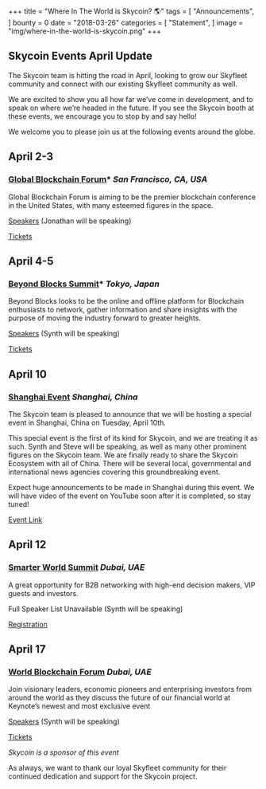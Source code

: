 +++
title = "Where In The World is Skycoin? 🌎"
tags = [ "Announcements", ]
bounty = 0
date = "2018-03-26"
categories = [ "Statement", ]
image = "img/where-in-the-world-is-skycoin.png"
+++

## **Skycoin Events April Update**

The Skycoin team is hitting the road in April, looking to grow our Skyfleet community and connect with our existing Skyfleet community as well.

We are excited to show you all how far we’ve come in development, and to speak on where we’re headed in the future. If you see the Skycoin booth at these events, we encourage you to stop by and say hello!

We welcome you to please join us at the following events around the globe.

## **April 2-3**

### [Global Blockchain Forum](https://www.gbforum.co/)* *San Francisco, CA, USA*

Global Blockchain Forum is aiming to be the premier blockchain conference in the United States, with many esteemed figures in the space.

[Speakers](https://www.gbforum.co/#speakers) (Jonathan will be speaking)

[Tickets](https://www.eventbrite.com/e/global-blockchain-forum-tickets-43409321449)

## **April 4-5**

### [Beyond Blocks Summit](https://beyondblocks.com/)* *Tokyo, Japan*

Beyond Blocks looks to be the online and offline platform for Blockchain enthusiasts to network, gather information and share insights with the purpose of moving the industry forward to greater heights.

[Speakers](https://medium.com/beyond-blocks/introducing-the-speakers-more-to-come-30027fb2e73a) (Synth will be speaking)

[Tickets](https://www.eventbrite.co.uk/e/beyond-blocks-summit-tokyo-tickets-41815694869)

## **April 10**

### [Shanghai Event](https://www.skycoin.net/blog/statement/shanghai-event-announcement/) *Shanghai, China*

The Skycoin team is pleased to announce that we will be hosting a special event in Shanghai, China on Tuesday, April 10th.

This special event is the first of its kind for Skycoin, and we are treating it as such. Synth and Steve will be speaking, as well as many other prominent figures on the Skycoin team. We are finally ready to share the Skycoin Ecosystem with all of China. There will be several local, governmental and international news agencies covering this groundbreaking event.

Expect huge announcements to be made in Shanghai during this event. We will have video of the event on YouTube soon after it is completed, so stay tuned!

[Event Link](https://i.eqxiu.com/s/bEVyHN6D?eqrcode=1&share_level=2&from_user=5665b4c4-5685-4ccd-9088-3424c61a9a54&from_id=2a6645bd-801a-4d20-bce9-663b407226e6&share_time=1522125788247&from=groupmessage&isappinstalled=0)

## **April 12**

### [Smarter World Summit](http://aspiresummits.com/smarterworld.html) *Dubai, UAE*

A great opportunity for B2B networking with high-end decision makers, VIP guests and investors.



Full Speaker List Unavailable (Synth will be speaking)

[Registration](http://aspiresummits.com/register.html)

## **April 17**

### [World Blockchain Forum](https://dubai.keynote.ae) *Dubai, UAE*

Join visionary leaders, economic pioneers and enterprising investors from around the world as they discuss the future of our financial world at Keynote’s newest and most exclusive event

[Speakers](https://dubai.keynote.ae/speakers/) (Synth will be speaking)

[Tickets](https://dubai.keynote.ae/tickets/)


*Skycoin is a sponsor of this event*

As always, we want to thank our loyal Skyfleet community for their continued dedication and support for the Skycoin project.
